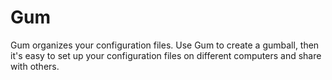 # Gum

Gum organizes your configuration files. Use Gum to create a gumball, then it's easy to set up your configuration files on different computers and share with others.
